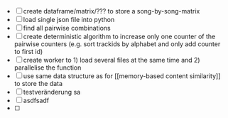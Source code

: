 - [ ] create dataframe/matrix/??? to store a song-by-song-matrix  
- [ ] load single json file into python  
- [ ] find all pairwise combinations  
- [ ] create deterministic algorithm to increase only one counter of the pairwise counters (e.g. sort trackids by alphabet and only add counter to first id)  
- [ ] create worker to 1) load several files at the same time and 2) parallelise the function
- [ ] use same data structure as for [[memory-based content similarity]] to store the data
- [ ] testveränderung sa
- [ ] asdfsadf
- [ ] 
